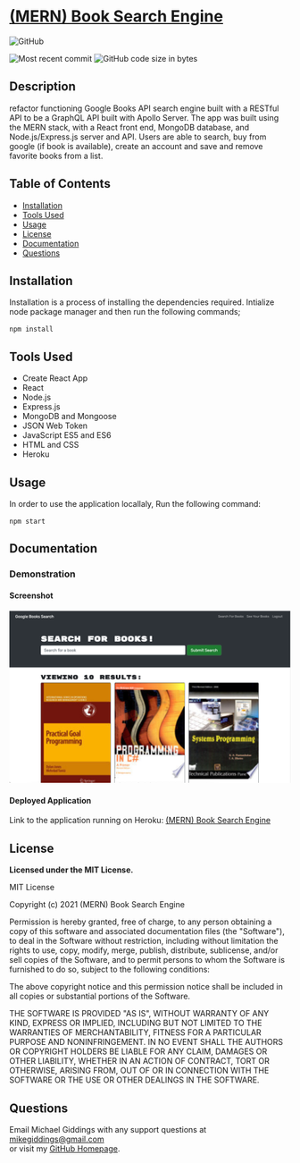 
# [(MERN) Book Search Engine](https://github.com/fondofhats/book-search-engine)
  
  ![GitHub](https://img.shields.io/github/license/fondofhats/book-search-engine?style=plastic)
  
  ![Most recent commit](https://img.shields.io/github/last-commit/fondofhats/book-search-engine)
  ![GitHub code size in bytes](https://img.shields.io/github/languages/code-size/fondofhats/book-search-engine)

## Description

  refactor  functioning Google Books API search engine built with a RESTful API to be a GraphQL API built with Apollo Server.
  The app was built using the MERN stack, with a React front end, MongoDB database, and Node.js/Express.js server and API. Users are able to search, buy from google (if book is available), create an account and save and remove favorite books from a list.  

## Table of Contents

* [Installation](##Installation)
* [Tools Used](##Tools-Used)
* [Usage](##Usage)
* [License](##License)
* [Documentation](##Documentation)
* [Questions](##Questions)
    

## Installation

Installation is a process of installing the dependencies required.
Intialize node package manager and then run the following commands;  
```script
npm install
```  

## Tools Used
* Create React App
* React
* Node.js
* Express.js
* MongoDB and Mongoose
* JSON Web Token
* JavaScript ES5 and ES6
* HTML and CSS
* Heroku


## Usage

 In order to use the application locallaly, Run the following command:  
```script
npm start
```  

## Documentation

### Demonstration

#### Screenshot

![Screenshot of the Application](docs/book-search-engine.png?raw=true "Screenshot of the Application")  

#### Deployed Application
Link to the application running on Heroku: [(MERN)  Book Search Engine](https://fondofhats-google-book-search.herokuapp.com/)


## License

  **Licensed under the MIT License.**

 MIT License

Copyright (c) 2021 (MERN) Book Search Engine

Permission is hereby granted, free of charge, to any person obtaining a copy
of this software and associated documentation files (the "Software"), to deal
in the Software without restriction, including without limitation the rights
to use, copy, modify, merge, publish, distribute, sublicense, and/or sell
copies of the Software, and to permit persons to whom the Software is
furnished to do so, subject to the following conditions:

The above copyright notice and this permission notice shall be included in all
copies or substantial portions of the Software.

THE SOFTWARE IS PROVIDED "AS IS", WITHOUT WARRANTY OF ANY KIND, EXPRESS OR
IMPLIED, INCLUDING BUT NOT LIMITED TO THE WARRANTIES OF MERCHANTABILITY,
FITNESS FOR A PARTICULAR PURPOSE AND NONINFRINGEMENT. IN NO EVENT SHALL THE
AUTHORS OR COPYRIGHT HOLDERS BE LIABLE FOR ANY CLAIM, DAMAGES OR OTHER
LIABILITY, WHETHER IN AN ACTION OF CONTRACT, TORT OR OTHERWISE, ARISING FROM,
OUT OF OR IN CONNECTION WITH THE SOFTWARE OR THE USE OR OTHER DEALINGS IN THE
SOFTWARE.

## Questions  

Email Michael Giddings with any support questions at [mikegiddings@gmail.com](mailto:mikegiddings@gmail.com)\
or visit my [GitHub Homepage](https://github.com/fondofhats).
  
